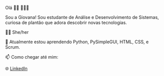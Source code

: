 Olá 👋🏾 👩🏾‍💻

Sou a Giovana! Sou estudante de Análise e Desenvolvimento de Sistemas, curiosa de plantão que adora descobrir novas tecnologias.

 👩🏽 She/her

🌱 Atualmente estou aprendendo Python, PySimpleGUI, HTML, CSS, e Scrum. 

📫 Como chegar até mim:

🌐 [LinkedIn](www.linkedin.com/in/giovana-mendes-dev)  
